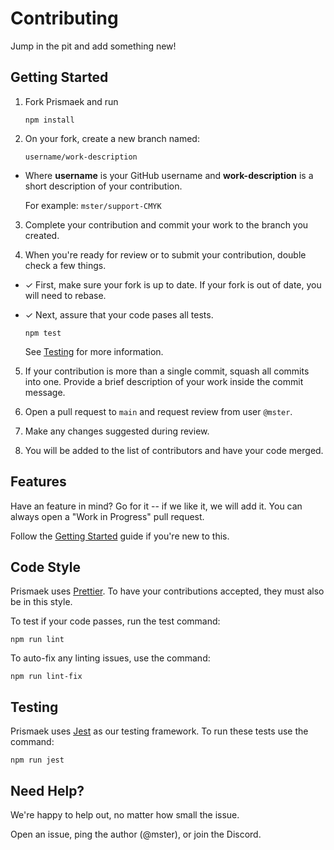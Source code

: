# Contributing

Jump in the pit and add something new!

## Getting Started

1. Fork Prismaek and run

   ```
   npm install
   ```

2. On your fork, create a new branch named:

   ```
   username/work-description
   ```

- Where **username** is your GitHub username and **work-description** is a short description of your contribution.

  For example: `mster/support-CMYK`

3. Complete your contribution and commit your work to the branch you created.

4. When you're ready for review or to submit your contribution, double check a few things.

- ✓ First, make sure your fork is up to date. If your fork is out of date, you will need to rebase.

- ✓ Next, assure that your code pases all tests.
  ```
  npm test
  ```
  See [Testing](#testing) for more information.

5. If your contribution is more than a single commit, squash all commits into one. Provide a brief description of your work inside the commit message.

6. Open a pull request to `main` and request review from user `@mster`.

7. Make any changes suggested during review.

8. You will be added to the list of contributors and have your code merged.

## Features

Have an feature in mind? Go for it -- if we like it, we will add it. You can always open a "Work in Progress" pull request.

Follow the [Getting Started](#getting-started) guide if you're new to this.

## Code Style

Prismaek uses [Prettier](https://prettier.io/). To have your contributions accepted, they must also be in this style.

To test if your code passes, run the test command:

```
npm run lint
```

To auto-fix any linting issues, use the command:

```
npm run lint-fix
```

## Testing

Prismaek uses [Jest](https://jestjs.io/) as our testing framework. To run these tests use the command:

```
npm run jest
```

## Need Help?

We're happy to help out, no matter how small the issue.

Open an issue, ping the author (@mster), or join the Discord.
